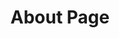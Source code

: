 ---
financial_year: 2015-16
layout: about
years: [
  ['2015-16', '/2015-16/about', 'active'],
  ['2016-17', '/2016-17/about', 'link'],
  ['2017-18', '/2017-18/about', 'link'],
]
active: about
title: About Page
nested: false
---